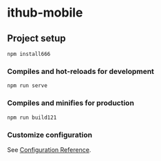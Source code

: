 <!--
 * @Author: your name
 * @Date: 2021-01-05 21:38:26
 * @LastEditTime: 2021-01-05 21:38:47
 * @LastEditors: Please set LastEditors
 * @Description: In User Settings Edit
 * @FilePath: \dong_test\README.md
-->
# ithub-mobile

## Project setup
```
npm install666
```

### Compiles and hot-reloads for development
```
npm run serve
```

### Compiles and minifies for production
```
npm run build121
```

### Customize configuration
See [Configuration Reference](https://cli.vuejs.org/config/).
